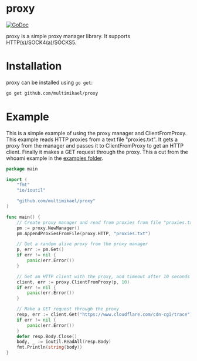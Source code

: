 # proxy
[![GoDoc](https://godoc.org/github.com/multimikael/proxy?status.png)](http://godoc.org/github.com/multimikael/proxy)

proxy is a simple proxy manager library. It supports HTTP(s)/SOCK4(a)/SOCKS5.


# Installation
proxy can be installed using `go get`:
```sh
go get github.com/multimikael/proxy
```

# Example
This is a simple example of using the proxy manager and ClientFromProxy. This example reads HTTP proxies from a text file "proxies.txt". It gets a proxy from the manager and passes it to ClientFromProxy to get an HTTP client. Finally it makes a GET request through the proxy. This a cut from the whoami example in the [examples folder](https://github.com/multimikael/proxy/tree/master/examples/).
```go
package main

import (
	"fmt"
	"io/ioutil"

	"github.com/multimikael/proxy"
)

func main() {
	// Create proxy manager and read from proxies from file "proxies.txt"
	pm := proxy.NewManager()
	pm.AppendProxiesFromFile(proxy.HTTP, "proxies.txt")

	// Get a random alive proxy from the proxy manager
	p, err := pm.Get()
	if err != nil {
		panic(err.Error())
	}

	// Get an HTTP client with the proxy, and timeout after 10 seconds
	client, err := proxy.ClientFromProxy(p, 10)
	if err != nil {
		panic(err.Error())
	}

	// Make a GET request through the proxy
	resp, err := client.Get("https://www.cloudflare.com/cdn-cgi/trace")
	if err != nil {
		panic(err.Error())
	}
	defer resp.Body.Close()
	body, _ := ioutil.ReadAll(resp.Body)
	fmt.Println(string(body))
}
```
